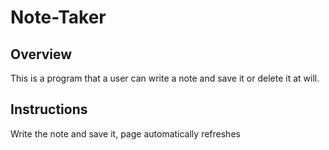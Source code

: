 # Note-Taker
## Overview
This is a program that a user can write a note and save it or delete it at will. 

## Instructions
Write the note and save it, page automatically refreshes

